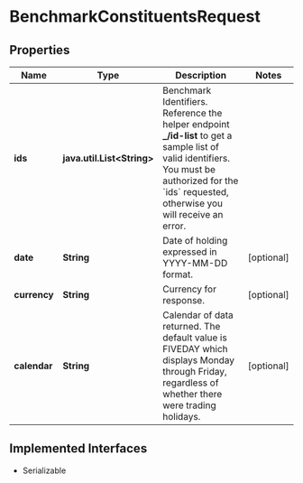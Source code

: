 

# BenchmarkConstituentsRequest


## Properties

Name | Type | Description | Notes
------------ | ------------- | ------------- | -------------
**ids** | **java.util.List&lt;String&gt;** | Benchmark Identifiers. Reference the helper endpoint **_/id-list** to get a sample list of  valid identifiers. You must be authorized for the &#x60;ids&#x60; requested, otherwise you will receive an error. | 
**date** | **String** | Date of holding expressed in YYYY-MM-DD format. |  [optional]
**currency** | **String** | Currency for response. |  [optional]
**calendar** | **String** | Calendar of data returned. The default value is FIVEDAY which displays Monday through Friday, regardless of whether there were trading holidays. |  [optional]


## Implemented Interfaces

* Serializable



